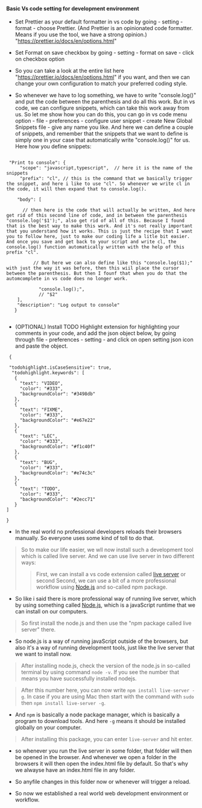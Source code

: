 
####  Basic Vs code setting for development environment

- Set Prettier as your default formatter in  vs code by going - setting - format - choose Prettier. (And Prettier is an opinionated code formatter. Means if you use the tool, we have a strong opinion.)
"https://prettier.io/docs/en/options.html"

- Set Format on save checkbox by going - setting - format on save - click on checkbox option 

- So you can take a look at the entire list here "https://prettier.io/docs/en/options.html" if you want, and then we can change your own configuration to match your preferred coding style.

- So whenever we have to log something, we have to write "console.log()" and put the code between the parenthesis and do all this work. But in vs code, we can configure snippets, which can take this work away from us. So let me show how you can do this, you can go in vs code menu option - file - preferences - configure user snippet - create New Global Snippets file - give any name you like. And here we can define a couple of snippets, and remember that the snippets that we want to define is simply one in your case that automatically write "console.log()" for us. Here how you define snippets:

~~~

 "Print to console": {
     "scope": "javascript,typescript",  // here it is the name of the snippets
     "prefix": "cl", // this is the command that we basically trigger the snippet, and here i like to use "cl". So whenever we write cl in the code, it will then expand that to console.log(). 

    "body": [

      // then here is the code that will actually be written, And here get rid of this second line of code, and in between the parenthesis "console.log('$1');", also get rid of all of this. Because I found that is the best way to make this work. And it's not really important that you understand how it works. This is just the recipe that I want you to follow here, just to make our coding life a litle bit easier. And once you save and get back to your script and write cl, the console.log() function automatically written with the help of this prefix "cl".

		  // But here we can also define like this "console.log($1);" with just the way it was before, then this wiil place the cursor between the parenthesis. But then I founf that when you do that the automcomplete in vs code does no longer work.

			"console.log();",
			// "$2"
    ],
    "description": "Log output to console"
   } 
  
 ~~~

- (OPTIONAL) Install TODO Highlight extension for highlighting your comments in your code, and add the json object below, by going through file - preferences - setting - and click on open setting json icon and paste the object.



 ~~~
  {

  "todohighlight.isCaseSensitive": true,
   "todohighlight.keywords": [
    {
      "text": "VIDEO",
      "color": "#333",
      "backgroundColor": "#3498db"
    },
    {
      "text": "FIXME",
      "color": "#333",
      "backgroundColor": "#e67e22"
    },
    {
      "text": "LEC",
      "color": "#333",
      "backgroundColor": "#f1c40f"
    },
    {
      "text": "BUG",
      "color": "#333",
      "backgroundColor": "#e74c3c"
    },
    {
      "text": "TODO",
      "color": "#333",
      "backgroundColor": "#2ecc71"
    }
 ] 

 }

 ~~~


- In the real world no professional developers reloads their browsers manually. So everyone uses some kind of toll to do that.
> So to make our life easier, we wll now install such a development tool which is called live server. And we can use live server in two different ways:
>> First, we can install a vs code extension called [live server](https://marketplace.visualstudio.com/items?itemName=ritwickdey.LiveServer) or second 
>> Second, we can use a bit of a more professional workflow using [Node.js](https://nodejs.org/en/) and so-called npm package.

- So like i said there is more professional way of running live server, which by using something called [Node.js](https://nodejs.org/en/), which is a javaScript runtime that we can install on our computers.

> So first install the node.js and then use the "npm package called live server" there.

- So node.js is a way of running javaScript outside of the browsers, but also it's a way of running development tools, just like the live server that we want to install now.
> After installing node.js, check the version of the node.js in so-called terminal by using command `node -v`. If you see the number that means you have successfully installed nodejs.

> After this number here, you can now write `npm install live-server -g`. In case if you are using Mac then start with the command with `sudo` then `npm install live-server -g`.

- And `npm` is basically a node package manager, which is basically a program to download tools. And here `-g` means it should be installed globally on your computer.

> After installing this package, you can enter `live-server` and hit enter. 

- so whenever you run the live server in some folder, that folder will then be opened in the browser. And whenever we open a folder in the browsers it will then open the index.html file by default. So that's why we alwayse have an index.html file in any folder.

- So anyfile changes in this folder now or whenever will trigger a reload. 

- So now we established a real world web development environment or workflow.



